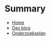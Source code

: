 # Summary

- [Home](./README.md)
- [Dev blog](met-sentry-naar-een-foutloze-toekomst/README.md)
- [Onderzoeksplan](./onderzoeksplan.md)
